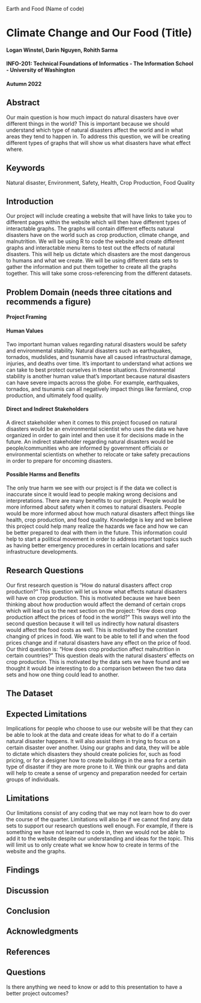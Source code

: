 Earth and Food (Name of code)
# Climate Change and Our Food (Title)
#### Logan Winstel, Darin Nguyen, Rohith Sarma
#### INFO-201: Technical Foundations of Informatics - The Information School - University of Washington
#### Autumn 2022
## Abstract  
Our main question is how much impact do natural disasters have over different things in the world? This is important because we should understand which type of natural disasters affect the world and in what areas they tend to happen in. To address this question, we will be creating different types of graphs that will show us what disasters have what effect where. 
## Keywords  
Natural disaster, Environment, Safety, Health, Crop Production, Food Quality
## Introduction  
Our project will include creating a website that will have links to take you to different pages within the website which will then have different types of interactable graphs. The graphs will contain different effects natural disasters have on the world such as crop production, climate change, and malnutrition. We will be using R to code the website and create different graphs and interactable menu items to test out the effects of natural disasters. This will help us dictate which disasters are the most dangerous to humans and what we create. We will be using different data sets to gather the information and put them together to create all the graphs together. This will take some cross-referencing from the different datasets.
## Problem Domain (needs three citations and recommends a figure)
#### **Project Framing**

#### **Human Values**
Two important human values regarding natural disasters would be safety and environmental stability. Natural disasters such as earthquakes, tornados, mudslides, and tsunamis have all caused infrastructural damage, injuries, and deaths over time. It’s important to understand what actions we can take to best protect ourselves in these situations. Environmental stability is another human value that’s important because natural disasters can have severe impacts across the globe. For example, earthquakes, tornados, and tsunamis can all negatively impact things like farmland, crop production, and ultimately food quality.

#### **Direct and Indirect Stakeholders**
A direct stakeholder when it comes to this project focused on natural disasters would be an environmental scientist who uses the data we have organized in order to gain intel and then use it for decisions made in the future. An indirect stakeholder regarding natural disasters would be people/communities who are informed by government officials or environmental scientists on whether to relocate or take safety precautions in order to prepare for oncoming disasters. 

#### **Possible Harms and Benefits**
The only true harm we see with our project is if the data we collect is inaccurate since it would lead to people making wrong decisions and interpretations. There are many benefits to our project. People would be more informed about safety when it comes to natural disasters. People would be more informed about how much natural disasters affect things like health, crop production, and food quality. Knowledge is key and we believe this project could help many realize the hazards we face and how we can be better prepared to deal with them in the future. This information could help to start a political movement in order to address important topics such as having better emergency procedures in certain locations and safer infrastructure developments.

## Research Questions  
Our first research question is “How do natural disasters affect crop production?” This question will let us know what effects natural disasters will have on crop production. This is motivated because we have been thinking about how production would affect the demand of certain crops which will lead us to the next section on the project: “How does crop production affect the prices of food in the world?” This sways well into the second question because it will tell us indirectly how natural disasters would affect the food costs as well. This is motivated by the constant changing of prices in food. We want to be able to tell if and when the food prices change and if natural disasters have any effect on the price of food. Our third question is: “How does crop production affect malnutrition in certain countries?” This question deals with the natural disasters’ effects on crop production. This is motivated by the data sets we have found and we thought it would be interesting to do a comparison between the two data sets and how one thing could lead to another. 

## The Dataset  

## Expected Limitations  
Implications for people who choose to use our website will be that they can be able to look at the data and create ideas for what to do if a certain natural disaster happens. It will also assist them in trying to focus on a certain disaster over another. Using our graphs and data, they will be able to dictate which disasters they should create policies for, such as food pricing, or for a designer how to create buildings in the area for a certain type of disaster if they are more prone to it. We think our graphs and data will help to create a sense of urgency and preparation needed for certain groups of individuals. 

## Limitations  
Our limitations consist of any coding that we may not learn how to do over the course of the quarter. Limitations will also be if we cannot find any data sets to support our research questions well enough. For example, if there is something we have not learned to code in, then we would not be able to add it to the website despite our understanding and ideas for the topic. This will limit us to only create what we know how to create in terms of the website and the graphs. 

## Findings  

## Discussion  

## Conclusion  

## Acknowledgments  

## References  

## Questions
Is there anything we need to know or add to this presentation to have a better project outcomes?
